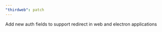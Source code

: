 ```yaml
---
"thirdweb": patch
---
```


Add new auth fields to support redirect in web and electron applications
